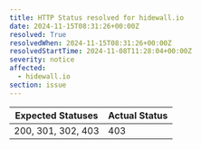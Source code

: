 ```yaml
---
title: HTTP Status resolved for hidewall.io
date: 2024-11-15T08:31:26+00:00Z
resolved: True
resolvedWhen: 2024-11-15T08:31:26+00:00Z
resolvedStartTime: 2024-11-08T11:28:04+00:00Z
severity: notice
affected:
  - hidewall.io
section: issue
---
```


| Expected Statuses | Actual Status  |
|-------------------|----------------|
| 200, 301, 302, 403 | 403 |
